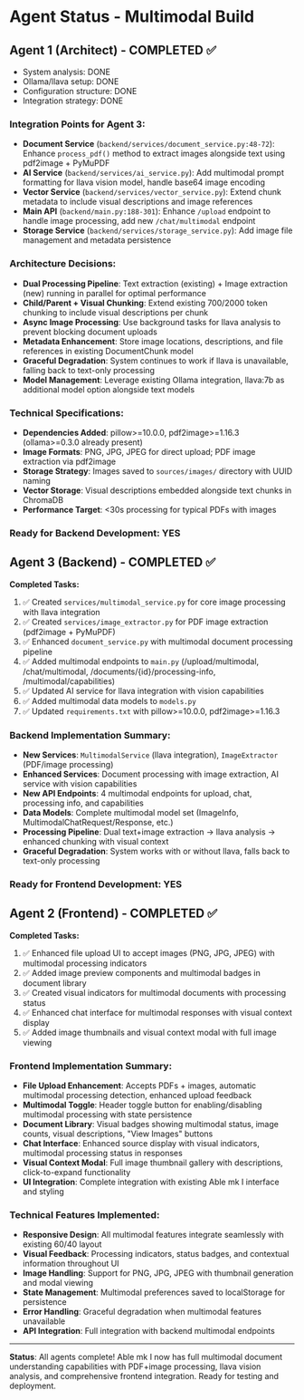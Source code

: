 # Agent Status - Multimodal Build

## Agent 1 (Architect) - COMPLETED ✅
- System analysis: DONE
- Ollama/llava setup: DONE
- Configuration structure: DONE
- Integration strategy: DONE

### Integration Points for Agent 3:
- **Document Service** (`backend/services/document_service.py:48-72`): Enhance `process_pdf()` method to extract images alongside text using pdf2image + PyMuPDF
- **AI Service** (`backend/services/ai_service.py`): Add multimodal prompt formatting for llava vision model, handle base64 image encoding
- **Vector Service** (`backend/services/vector_service.py`): Extend chunk metadata to include visual descriptions and image references
- **Main API** (`backend/main.py:188-301`): Enhance `/upload` endpoint to handle image processing, add new `/chat/multimodal` endpoint
- **Storage Service** (`backend/services/storage_service.py`): Add image file management and metadata persistence

### Architecture Decisions:
- **Dual Processing Pipeline**: Text extraction (existing) + Image extraction (new) running in parallel for optimal performance
- **Child/Parent + Visual Chunking**: Extend existing 700/2000 token chunking to include visual descriptions per chunk
- **Async Image Processing**: Use background tasks for llava analysis to prevent blocking document uploads
- **Metadata Enhancement**: Store image locations, descriptions, and file references in existing DocumentChunk model
- **Graceful Degradation**: System continues to work if llava is unavailable, falling back to text-only processing
- **Model Management**: Leverage existing Ollama integration, llava:7b as additional model option alongside text models

### Technical Specifications:
- **Dependencies Added**: pillow>=10.0.0, pdf2image>=1.16.3 (ollama>=0.3.0 already present)
- **Image Formats**: PNG, JPG, JPEG for direct upload; PDF image extraction via pdf2image
- **Storage Strategy**: Images saved to `sources/images/` directory with UUID naming
- **Vector Storage**: Visual descriptions embedded alongside text chunks in ChromaDB
- **Performance Target**: <30s processing for typical PDFs with images

### Ready for Backend Development: YES

## Agent 3 (Backend) - COMPLETED ✅
**Completed Tasks:**
1. ✅ Created `services/multimodal_service.py` for core image processing with llava integration
2. ✅ Created `services/image_extractor.py` for PDF image extraction (pdf2image + PyMuPDF)
3. ✅ Enhanced `document_service.py` with multimodal document processing pipeline
4. ✅ Added multimodal endpoints to `main.py` (/upload/multimodal, /chat/multimodal, /documents/{id}/processing-info, /multimodal/capabilities)
5. ✅ Updated AI service for llava integration with vision capabilities
6. ✅ Added multimodal data models to `models.py`
7. ✅ Updated `requirements.txt` with pillow>=10.0.0, pdf2image>=1.16.3

### Backend Implementation Summary:
- **New Services**: `MultimodalService` (llava integration), `ImageExtractor` (PDF/image processing)
- **Enhanced Services**: Document processing with image extraction, AI service with vision capabilities
- **New API Endpoints**: 4 multimodal endpoints for upload, chat, processing info, and capabilities
- **Data Models**: Complete multimodal model set (ImageInfo, MultimodalChatRequest/Response, etc.)
- **Processing Pipeline**: Dual text+image extraction → llava analysis → enhanced chunking with visual context
- **Graceful Degradation**: System works with or without llava, falls back to text-only processing

### Ready for Frontend Development: YES

## Agent 2 (Frontend) - COMPLETED ✅
**Completed Tasks:**
1. ✅ Enhanced file upload UI to accept images (PNG, JPG, JPEG) with multimodal processing indicators
2. ✅ Added image preview components and multimodal badges in document library
3. ✅ Created visual indicators for multimodal documents with processing status
4. ✅ Enhanced chat interface for multimodal responses with visual context display
5. ✅ Added image thumbnails and visual context modal with full image viewing

### Frontend Implementation Summary:
- **File Upload Enhancement**: Accepts PDFs + images, automatic multimodal processing detection, enhanced upload feedback
- **Multimodal Toggle**: Header toggle button for enabling/disabling multimodal processing with state persistence
- **Document Library**: Visual badges showing multimodal status, image counts, visual descriptions, "View Images" buttons
- **Chat Interface**: Enhanced source display with visual indicators, multimodal processing status in responses
- **Visual Context Modal**: Full image thumbnail gallery with descriptions, click-to-expand functionality
- **UI Integration**: Complete integration with existing Able mk I interface and styling

### Technical Features Implemented:
- **Responsive Design**: All multimodal features integrate seamlessly with existing 60/40 layout
- **Visual Feedback**: Processing indicators, status badges, and contextual information throughout UI
- **Image Handling**: Support for PNG, JPG, JPEG with thumbnail generation and modal viewing
- **State Management**: Multimodal preferences saved to localStorage for persistence
- **Error Handling**: Graceful degradation when multimodal features unavailable
- **API Integration**: Full integration with backend multimodal endpoints

---
**Status**: All agents complete! Able mk I now has full multimodal document understanding capabilities with PDF+image processing, llava vision analysis, and comprehensive frontend integration. Ready for testing and deployment.